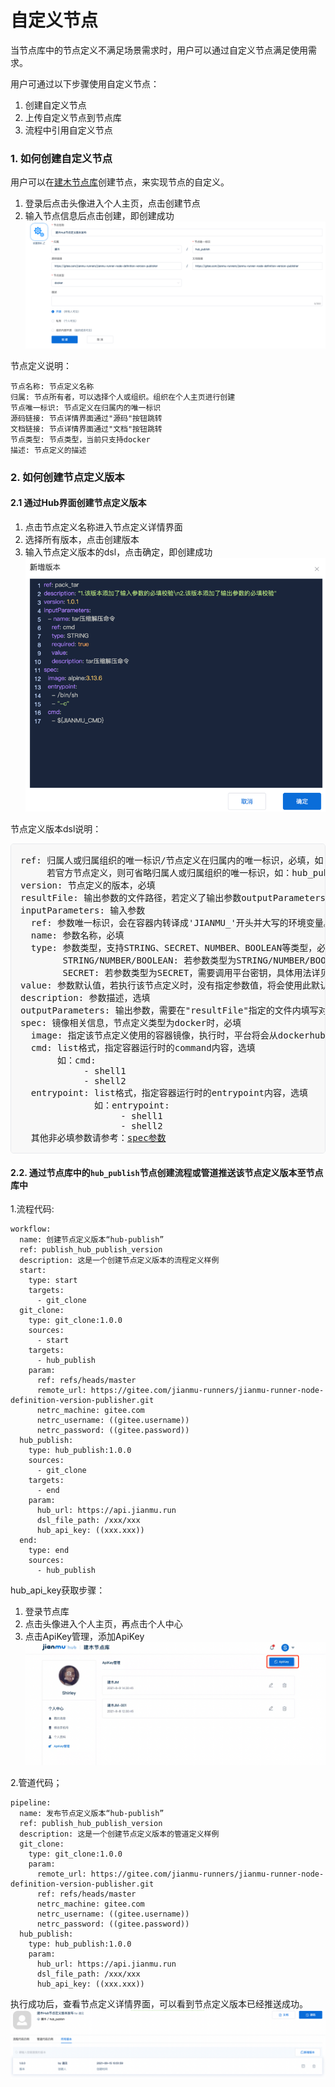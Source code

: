 # 自定义节点
当节点库中的节点定义不满足场景需求时，用户可以通过自定义节点满足使用需求。

用户可通过以下步骤使用自定义节点：  
1. 创建自定义节点  
2. 上传自定义节点到节点库  
3. 流程中引用自定义节点  



### 1. 如何创建自定义节点

用户可以在[建木节点库](https://hub.jianmu.dev)创建节点，来实现节点的自定义。
1. 登录后点击头像进入个人主页，点击创建节点
2. 输入节点信息后点击创建，即创建成功
![create_node_definition](./images/create_node_definition.png)

节点定义说明：
```
节点名称: 节点定义名称
归属: 节点所有者，可以选择个人或组织。组织在个人主页进行创建
节点唯一标识: 节点定义在归属内的唯一标识
源码链接: 节点详情界面通过"源码"按钮跳转
文档链接: 节点详情界面通过"文档"按钮跳转
节点类型: 节点类型，当前只支持docker
描述: 节点定义的描述
```



### 2. 如何创建节点定义版本

#### 2.1 通过Hub界面创建节点定义版本
1. 点击节点定义名称进入节点定义详情界面
2. 选择所有版本，点击创建版本
3. 输入节点定义版本的dsl，点击确定，即创建成功
![create_node_definition_version](./images/create_node_definition_version.png)

节点定义版本dsl说明：

<pre style="font-size: 14px;background-color: #f8f8f8;padding: 15px;border: 1px solid #e7eaed;border-radius: 5px">
ref: 归属人或归属组织的唯一标识/节点定义在归属内的唯一标识，必填，如：jianmu/hub_publish
     若官方节点定义，则可省略归属人或归属组织的唯一标识，如：hub_publish
version: 节点定义的版本，必填
resultFile: 输出参数的文件路径，若定义了输出参数outputParameters，则必填
inputParameters: 输入参数
  ref: 参数唯一标识，会在容器内转译成'JIANMU_'开头并大写的环境变量。如：hub_url在容器内可通过JIANMU_HUB_URL环境变量调用，必填
  name: 参数名称，必填
  type: 参数类型，支持STRING、SECRET、NUMBER、BOOLEAN等类型，必填
        STRING/NUMBER/BOOLEAN: 若参数类型为STRING/NUMBER/BOOLEAN，可直接填写值或引用其他变量(事件参数、全局参数、其他任务的输出参数等)
        SECRET: 若参数类型为SECRET，需要调用平台密钥，具体用法详见<a href="./secrets.md">密钥管理</a>章节
value: 参数默认值，若执行该节点定义时，没有指定参数值，将会使用此默认值，必填
description: 参数描述，选填
outputParameters: 输出参数，需要在"resultFile"指定的文件内填写对应的json数据，key为输出参数的ref值，格式同输入参数
spec: 镜像相关信息，节点定义类型为docker时，必填
  image: 指定该节点定义使用的容器镜像，执行时，平台将会从dockerhub拉取指定镜像，必填
  cmd: list格式，指定容器运行时的command内容，选填
       如：cmd:
            - shell1
            - shell2
  entrypoint: list格式，指定容器运行时的entrypoint内容，选填
              如：entrypoint:
                   - shell1
                   - shell2
  其他非必填参数请参考：<a href="https://gitee.com/jianmu-dev/jianmu-ci-server/blob/master/task-core/src/main/java/dev/jianmu/task/aggregate/spec/ContainerSpec.java
">spec参数</a>
</pre>


#### 2.2. 通过节点库中的`hub_publish`节点创建流程或管道推送该节点定义版本至节点库中

1.流程代码:
```
workflow:
  name: 创建节点定义版本“hub-publish”
  ref: publish_hub_publish_version
  description: 这是一个创建节点定义版本的流程定义样例
  start:
    type: start
    targets:
      - git_clone
  git_clone:
    type: git_clone:1.0.0
    sources:
      - start
    targets:
      - hub_publish
    param:
      ref: refs/heads/master
      remote_url: https://gitee.com/jianmu-runners/jianmu-runner-node-definition-version-publisher.git
      netrc_machine: gitee.com
      netrc_username: ((gitee.username))
      netrc_password: ((gitee.password))
  hub_publish:
    type: hub_publish:1.0.0
    sources:
      - git_clone
    targets:
      - end
    param:
      hub_url: https://api.jianmu.run
      dsl_file_path: /xxx/xxx
      hub_api_key: ((xxx.xxx))
  end:
    type: end
    sources:
      - hub_publish
```


hub_api_key获取步骤：

1. 登录节点库
2. 点击头像进入个人主页，再点击个人中心
3. 点击ApiKey管理，添加ApiKey
![create_api_key.png](./images/create_api_key.png)



2.管道代码；

```
pipeline:
  name: 发布节点定义版本“hub-publish”
  ref: publish_hub_publish_version
  description: 这是一个创建节点定义版本的管道定义样例
  git_clone:
    type: git_clone:1.0.0
    param:
      remote_url: https://gitee.com/jianmu-runners/jianmu-runner-node-definition-version-publisher.git
      ref: refs/heads/master
      netrc_machine: gitee.com
      netrc_username: ((gitee.username))
      netrc_password: ((gitee.password))
  hub_publish:
    type: hub_publish:1.0.0
    param:
      hub_url: https://api.jianmu.run
      dsl_file_path: /xxx/xxx
      hub_api_key: ((xxx.xxx))
```



执行成功后，查看节点定义详情界面，可以看到节点定义版本已经推送成功。
![view_node_definition_version](./images/view_node_definition_version.png)
